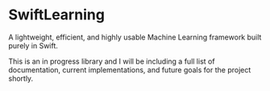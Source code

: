 # SwiftLearning
A lightweight, efficient, and highly usable Machine Learning framework built purely in Swift.

This is an in progress library and I will be including a full list of documentation, current implementations, and future goals for the project shortly.
